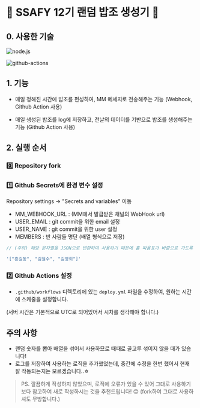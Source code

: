 # 🍚 SSAFY 12기 랜덤 밥조 생성기 🍚

## 0. 사용한 기술

![node.js](https://img.shields.io/badge/Node.js-43853D?style=for-the-badge&logo=node.js&logoColor=white)

![github-actions](https://img.shields.io/badge/GitHub_Actions-2088FF?style=for-the-badge&logo=github-actions&logoColor=white)

## 1. 기능

- 매일 정해진 시간에 밥조를 편성하여, MM 메세지로 전송해주는 기능
  (Webhook, Github Action 사용)

- 매일 생성된 밥조를 log에 저장하고, 전날의 데이터를 기반으로 밥조를 생성해주는 기능
  (Github Action 사용)

## 2. 실행 순서

### 0️⃣ Repository fork

### 1️⃣ Github Secrets에 환경 변수 설정 

Repository settings -> "Secrets and variables" 이동

  - MM_WEBHOOK_URL : (MM에서 발급받은 채널의 WebHook url)
  - USER_EMAIL : git commit을 위한 email 설정
  - USER_NAME : git commit을 위한 user 설정
  - MEMBERS : 반 사람들 명단 (배열 형식으로 저장)

  ```javascript
  // (주의) 해당 문자열을 JSON으로 변환하여 사용하기 때문에 홑 따옴표가 바깥으로 가도록 작성

  '["홍길동", "김철수", "김영희"]'
  ```

### 2️⃣ Github Actions 설정
- `.github/workflows` 디렉토리에 있는 `deploy.yml` 파일을 수정하여, 원하는 시간에 스케줄을 설정합니다.

(서버 시간은 기본적으로 UTC로 되어있어서 시차를 생각해야 합니다.)

## 주의 사항
- 랜덤 숫자를 뽑아 배열을 섞어서 사용하므로 때때로 골고루 섞이지 않을 때가 있습니다!
- 로그를 저장하여 사용하는 로직을 추가했었는데, 중간에 수정을 한번 했어서 현재 잘 작동되는지는 모르겠습니다..ㅎ

> PS. 깔끔하게 작성하지 않았으며, 로직에 오류가 있을 수 있어 그대로 사용하기보다 참고하여 새로 작성하시는 것을 추천드립니다! 😊 (fork하여 그대로 사용하셔도 무방합니다.)

